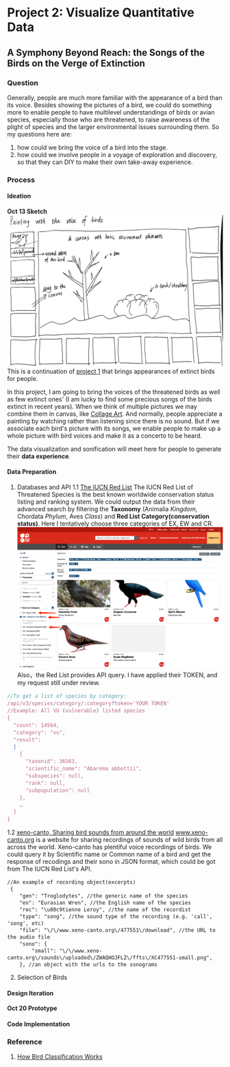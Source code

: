 # Project 2: Visualize Quantitative Data
## A Symphony Beyond Reach: the Songs of the Birds on the Verge of Extinction

### Question
Generally, people are much more familiar with the appearance of a bird than its voice. Besides showing the pictures of a bird, we could do something more to enable people to have multilevel understandings of birds or avian species, especially those who are threatened, to raise awareness of the plight of species and the larger environmental issues surrounding them. So my questions here are:

1. how could we bring the voice of a bird into the stage.
2. how could we involve people in a voyage of exploration and discovery, so that they can DIY to make their own take-away experience.

### Process
#### Ideation
**Oct 13 Sketch**
![Sketch](./img/sketch.jpg)
This is a continuation of [project 1](https://github.com/gitacoco/major_studio_1/tree/master/P1_Quantitative_datavis) that brings appearances of extinct birds for people. 

In this project, I am going to bring the voices of the threatened birds as well as few extinct ones' (I am lucky to find some precious songs of the birds extinct in recent years). When we think of multiple pictures we may combine them in canvas, like [Collage Art](https://en.wikipedia.org/wiki/Collage). And normally, people appreciate a painting by watching rather than listening since there is no sound. But if we associate each bird's picture with its songs, we enable people to make up a whole picture with bird voices and make it as a concerto to be heard.

The data visualization and sonification will meet here for people to generate their **data experience**.

#### Data Preparation
1. Databases and API
1.1 [The IUCN Red List](https://www.iucnredlist.org)
The IUCN Red List of Threatened Species is the best known worldwide conservation status listing and ranking system. We could output the data from their advanced search by filtering the **Taxonomy** (Animalia *Kingdom*, Chordata *Phylum*, Aves *Class*) and **Red List Category(conservation status)**. Here I tentatively choose three categories of EX, EW and CR.
![RedList](./img/redlist.png)
Also，the Red List provides API query. I have applied their TOKEN, and my request still under review. 

```Javascript
//To get a list of species by category:
/api/v3/species/category/:category?token='YOUR TOKEN'
//Example: All VU (vulnerable) listed species
{
  "count": 14564,
  "category": "vu",
  "result": 
  [
    {
      "taxonid": 36563,
      "scientific_name": "Abarema abbottii",
      "subspecies": null,
      "rank": null,
      "subpopulation": null
    },
    …
  ]
}

```

1.2 [xeno-canto, Sharing bird sounds from around the world](https://www.xeno-canto.org/)
www.xeno-canto.org is a website for sharing recordings of sounds of wild birds from all across the world. Xeno-canto has plentiful voice recordings of birds. We could query it by Scientific name or Common name of a bird and get the response of recodings and their sono in JSON format, which could be got from The IUCN Red List's API.
```JS
//An example of recording object(excerpts)
 {
    "gen": "Troglodytes", //the generic name of the species
    "en": "Eurasian Wren", //the English name of the species
    "rec": "\u00c9tienne Leroy", //the name of the recordist
    "type": "song", //the sound type of the recording (e.g. 'call', 'song', etc)
    "file": "\/\/www.xeno-canto.org\/477551\/download", //the URL to the audio file
    "sono": {
        "small": "\/\/www.xeno-canto.org\/sounds\/uploaded\/ZWAQHOJFLZ\/ffts\/XC477551-small.png",
    }, //an object with the urls to the sonograms
```

2. Selection of Birds



#### Design Iteration
**Oct 20 Prototype**

#### Code Implementation

### Reference
1. [How Bird Classification Works](http://birding-world.com/bird-classification-works/)